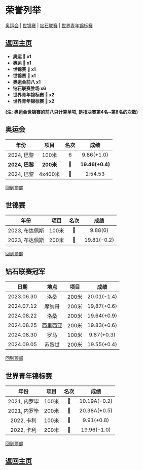 # 荣誉列举

[奥运会](#奥运会) | [世锦赛](#世锦赛) | [钻石联赛](#钻石联赛冠军) | [世界青年锦标赛](#世界青年锦标赛)

## [返回主页](./Profile.md)

- **奥运 :1st_place_medal: x1**
- **奥运 :2nd_place_medal: x1**
- **世锦赛 :2nd_place_medal: x1**
- **世锦赛 :3rd_place_medal: x1**
- **奥运会前八 x1**
- **钻石联赛胜场 x6**
- **世界青年锦标赛 :1st_place_medal: x2**
- **世界青年锦标赛 :2nd_place_medal: x2**

**(注: 奥运会世锦赛的前八只计算单项, 是指决赛第4名~第8名的次数)**

## 奥运会

|      年份      |   项目    |         名次          |      成绩       |
| :------------: | :-------: | :-------------------: | :-------------: |
|   2024, 巴黎   |   100米   |           6           |   9.86(+1.0)    |
| **2024, 巴黎** | **200米** | **:1st_place_medal:** | **19.46(+0.4)** |
|   2024, 巴黎   |  4x400米  |   :2nd_place_medal:   |     2:54.53     |

[回到顶部](#荣誉列举)

## 世锦赛

|      年份      | 项目  |       名次        |    成绩     |
| :------------: | :---: | :---------------: | :---------: |
| 2023, 布达佩斯 | 100米 | :2nd_place_medal: |   9.88(0)   |
| 2023, 布达佩斯 | 200米 | :3rd_place_medal: | 19.81(-0.2) |

[回到顶部](#荣誉列举)

## 钻石联赛冠军

|    日期    |   地点   | 项目  |    成绩     |
| :--------: | :------: | :---: | :---------: |
| 2023.06.30 |   洛桑   | 200米 | 20.01(-1.4) |
| 2024.07.12 |  摩纳哥  | 200米 | 19,87(+0.6) |
| 2024.08.22 |   洛桑   | 200米 | 19.64(+0.9) |
| 2024.08.25 | 西里西亚 | 200米 | 19.83(+0.6) |
| 2024.08.30 |   罗马   | 100米 | 9.87(+0.3)  |
| 2024.09.05 |  苏黎世  | 200米 | 19.55(+0.4) |

[回到顶部](#荣誉列举)

## 世界青年锦标赛

|     年份     | 项目  |       名次        |     成绩     |
| :----------: | :---: | :---------------: | :----------: |
| 2021, 内罗毕 | 100米 | :1st_place_medal: | 10.19A(-0.2) |
| 2021, 内罗毕 | 200米 | :2nd_place_medal: | 20.38A(+0.5) |
|  2022, 卡利  | 100米 | :1st_place_medal: |  9.91(+0.8)  |
|  2022, 卡利  | 200米 | :2nd_place_medal: | 19.96(-1.0)  |

[回到顶部](#荣誉列举)

## [返回主页](./Profile.md)
